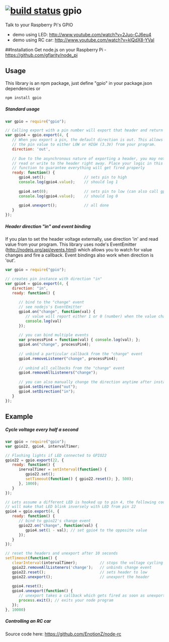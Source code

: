 [![build status](https://secure.travis-ci.org/EnotionZ/GpiO.png)](http://travis-ci.org/EnotionZ/GpiO)
gpio
====
Talk to your Raspberry Pi's GPIO

* demo using LED: http://www.youtube.com/watch?v=2Juo-CJ6eu4
* demo using RC car: http://www.youtube.com/watch?v=klQdX8-YVaI

##Installation
Get node.js on your Raspberry Pi - https://github.com/gflarity/node_pi

## Usage

This library is an npm package, just define "gpio" in your package.json dependencies or
```js
npm install gpio
```

##### Standard usage

```js
var gpio = require("gpio");

// Calling export with a pin number will export that header and return a gpio header instance
var gpio4 = gpio.export(4, {
   // When you export a pin, the default direction is out. This allows you to set
   // the pin value to either LOW or HIGH (3.3V) from your program.
   direction: 'out',
   
   // Due to the asynchronous nature of exporting a header, you may not be able to
   // read or write to the header right away. Place your logic in this ready
   // function to guarantee everything will get fired properly
   ready: function() {
      gpio4.set();                 // sets pin to high
      console.log(gpio4.value);    // should log 1
      
      gpio4.set(0);                // sets pin to low (can also call gpio4.reset()
      console.log(gpio4.value);    // should log 0
      
      gpio4.unexport();            // all done
   }
});
```

##### Header direction "in" and event binding
If you plan to set the header voltage externally, use direction 'in' and read value from your program.
This library uses node's EventEmitter (http://nodejs.org/api/events.html) which allows you to watch
for value changes and fire a callback. Event bindings also work when direction is 'out'.
```js
var gpio = require("gpio");

// creates pin instance with direction "in"
var gpio4 = gpio.export(4, {
   direction: "in",
   ready: function() {
            
      // bind to the "change" event
      // see nodejs's EventEmitter 
      gpio4.on("change", function(val) {
         // value will report either 1 or 0 (number) when the value changes
         console.log(val)
      });
      
      // you can bind multiple events
      var processPin4 = function(val) { console.log(val); };
      gpio4.on("change", processPin4);
            
      // unbind a particular callback from the "change" event
      gpio4.removeListener("change", processPin4);
      
      // unbind all callbacks from the "change" event
      gpio4.removeAllListeners("change");
      
      // you can also manually change the direction anytime after instantiation            
      gpio4.setDirection("out");
      gpio4.setDirection("in");
   }
});
```

## Example
##### Cycle voltage every half a second
```js
var gpio = require("gpio");
var gpio22, gpio4, intervalTimer;

// Flashing lights if LED connected to GPIO22
gpio22 = gpio.export(22, {
   ready: function() {
      inervalTimer = setInterval(function() {
         gpio22.set();
         setTimeout(function() { gpio22.reset(); }, 500);
      }, 1000);
   }
});

// Lets assume a different LED is hooked up to pin 4, the following code 
// will make that LED blink inversely with LED from pin 22 
gpio4 = gpio.export(4, {
   ready: function() {
      // bind to gpio22's change event
      gpio22.on("change", function(val) {
         gpio4.set(1 - val); // set gpio4 to the opposite value
      });
   }
});

// reset the headers and unexport after 10 seconds
setTimeout(function() {
   clearInterval(intervalTimer);          // stops the voltage cycling
   gpio22.removeAllListeners('change');   // unbinds change event
   gpio22.reset();                        // sets header to low
   gpio22.unexport();                     // unexport the header
   
   gpio4.reset();
   gpio4.unexport(function() {
      // unexport takes a callback which gets fired as soon as unexporting is done
      process.exit(); // exits your node program
   });
}, 10000)
```


##### Controlling an RC car
Source code here: https://github.com/EnotionZ/node-rc

